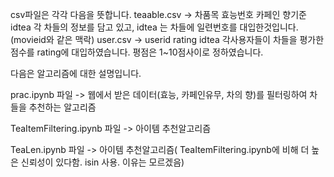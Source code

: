 csv파일은 각각 다음을 뜻합니다.
teaable.csv -> 차품목	효능번호	카페인	향기준	idtea   각 차들의 정보를 담고 있고, idtea 는 차들에 일련번호를 대입한것입니다. (movieid와 같은 맥락)
user.csv -> userid	rating	idtea   각사용자들이 차들을 평가한 점수를  rating에 대입하였습니다. 평점은 1~10점사이로 정하였습니다.

다음은 알고리즘에 대한 설명입니다.

prac.ipynb 파일 -> 웹에서 받은 데이터(효능, 카페인유무, 차의 향)를 필터링하여 차들을 추천하는 알고리즘

TeaItemFiltering.ipynb 파일 -> 아이템 추천알고리즘

TeaLen.ipynb 파일 -> 아이템 추천알고리즘( TeaItemFiltering.ipynb에 비해 더 높은 신뢰성이 있다함. isin 사용. 이유는 모르겠음)



